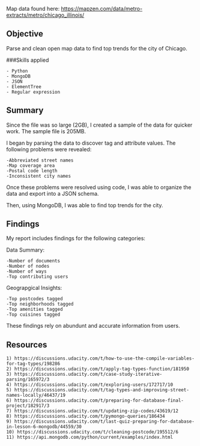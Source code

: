 Map data found here:  https://mapzen.com/data/metro-extracts/metro/chicago_illinois/

## Objective

Parse and clean open map data to find top trends for the city of Chicago.

###Skills applied

    - Python
    - MongoDB
    - JSON
    - ElementTree
    - Regular expression

## Summary

Since the file was so large (2GB), I created a sample of the data for quicker work. The sample file is 205MB.

I began by parsing the data to discover tag and attribute values. The following problems were revealed:
  
    -Abbreviated street names
    -Map coverage area
    -Postal code length
    -Inconsistent city names
    
Once these problems were resolved using code, I was able to organize the data and export into a JSON schema. 

Then, using MongoDB, I was able to find top trends for the city.

## Findings

My report includes findings for the following categories:

  Data Summary:
  
    -Number of documents
    -Number of nodes
    -Number of ways
    -Top contributing users
  
  Geograpgical Insights:
  
    -Top postcodes tagged
    -Top neighborhoods tagged
    -Top amenities tagged
    -Top cuisines tagged
    
These findings rely on abundunt and accurate information from users.

## Resources

    1) https://discussions.udacity.com/t/how-to-use-the-compile-variables-for-tag-types/198286
    2) https://discussions.udacity.com/t/apply-tag-types-function/181950
    3) https://discussions.udacity.com/t/case-study-iterative-parsing/165972/3
    4) https://discussions.udacity.com/t/exploring-users/172717/10
    5) https://discussions.udacity.com/t/tag-types-and-improving-street-names-locally/46437/19
    6) https://discussions.udacity.com/t/preparing-for-database-final-project/182917/3
    7) https://discussions.udacity.com/t/updating-zip-codes/43619/12
    8) https://discussions.udacity.com/t/pymongo-queries/186434
    9) https://discussions.udacity.com/t/last-quiz-preparing-for-database-in-lesson-6-mongodb/44559/30
    10) https://discussions.udacity.com/t/cleaning-postcode/195512/6
    11) https://api.mongodb.com/python/current/examples/index.html
